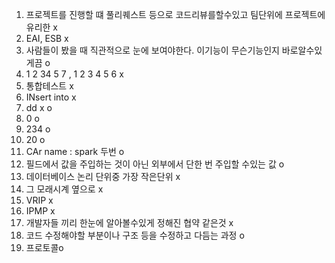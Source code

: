 1. 프로젝트를 진행할 떄 풀리퀘스트 등으로 코드리뷰를할수있고 팀단위에 프로젝트에 유리한  x
2. EAI, ESB x
3. 사람들이 봤을 때 직관적으로 눈에 보여야한다. 이기능이  무슨기능인지 바로알수있게끔 o 
4. 1 2 34  5 7 , 1 2 3 4 5  6 x 
5. 통합테스트 x 
6. INsert into x 
7. dd  x
  o 
9. 0  o 
10. 234 o
11. 20 o 
12. CAr name : spark 두번 o 
13. 필드에서 값을 주입하는 것이 아닌 외부에서 단한 번 주입할 수있는 값 o
14. 데이터베이스 논리 단위중 가장 작은단위 x 
15. 그 모래시계 옆으로  x 
16. VRIP x 
17. IPMP x 
18. 개발자들 끼리 한눈에 알아볼수있게 정해진 협약 같은것 x 
19. 코드 수정해야할 부분이나 구조 등을 수정하고 다듬는 과정 o
20. 프로토콜o
